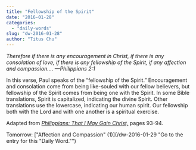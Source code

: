 ```yaml
---
title: "Fellowship of the Spirit"
date: "2016-01-28"
categories: 
  - "daily-words"
slug: "dw-2016-01-28"
author: "Titus Chu"
---
```


_Therefore if there is any encouragement in Christ, if there is any consolation of love, if there is any fellowship of the Spirit, if any affection and compassion.... —Philippians 2:1_

In this verse, Paul speaks of the “fellowship of the Spirit.” Encouragement and consolation come from being like-souled with our fellow believers, but fellowship of the Spirit comes from being one with the Spirit. In some Bible translations, Spirit is capitalized, indicating the divine Spirit. Other translations use the lowercase, indicating our human spirit. Our fellowship both with the Lord and with one another is a spiritual exercise.

Adapted from _[Philippians: That I May Gain Christ,](/book-philippians "Go to the listing for this book.")_ pages 93-94.

Tomorrow: ["Affection and Compassion" (1)](/dw-2016-01-29 "Go to the entry for this "Daily Word."")
